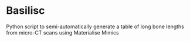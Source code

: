 # Basilisc
 Python script to semi-automatically generate a table of long bone lengths from micro-CT scans using Materialise Mimics
